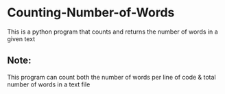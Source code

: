 # Counting-Number-of-Words
This is a python program that counts and returns the number of words in a given text
## Note:
This program can count both the number of words per line of code & total number of words in a text file
